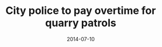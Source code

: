 ---
layout: post
title:  "City police to pay overtime for quarry patrols"
date:   2014-07-10 
link: http://www.fredericksburg.com/news/city-police-to-pay-overtime-for-quarry-patrols/article_7903bd94-aa7e-5992-8dea-68b90a7ea9aa.html
type: link
---